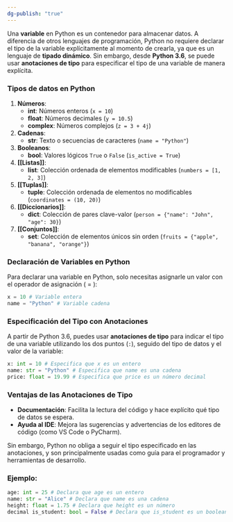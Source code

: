 ```yaml
---
dg-publish: "true"
---
```

Una **variable** en Python es un contenedor para almacenar datos. A diferencia de otros lenguajes de programación, Python no requiere declarar el tipo de la variable explícitamente al momento de crearla, ya que es un lenguaje de **tipado dinámico**. Sin embargo, desde **Python 3.6**, se puede usar **anotaciones de tipo** para especificar el tipo de una variable de manera explícita.

### Tipos de datos en Python

1. **Números**:
    - **int**: Números enteros (`x = 10`)
    - **float**: Números decimales (`y = 10.5`)
    - **complex**: Números complejos (`z = 3 + 4j`)
2. **Cadenas**:
    - **str**: Texto o secuencias de caracteres (`name = "Python"`)
3. **Booleanos**:
    - **bool**: Valores lógicos `True` o `False` (`is_active = True`)
4. **[[Listas]]**:
    - **list**: Colección ordenada de elementos modificables (`numbers = [1, 2, 3]`)
5. **[[Tuplas]]**:
    - **tuple**: Colección ordenada de elementos no modificables (`coordinates = (10, 20)`)
6. **[[Diccionarios]]**:
    - **dict**: Colección de pares clave-valor (`person = {"name": "John", "age": 30}`)
7. **[[Conjuntos]]**:
    - **set**: Colección de elementos únicos sin orden (`fruits = {"apple", "banana", "orange"}`)

### Declaración de Variables en Python

Para declarar una variable en Python, solo necesitas asignarle un valor con el operador de asignación ( = ):

```python
x = 10 # Variable entera 
name = "Python" # Variable cadena
```

### Especificación del Tipo con Anotaciones

A partir de Python 3.6, puedes usar **anotaciones de tipo** para indicar el tipo de una variable utilizando los dos puntos (`:`), seguido del tipo de datos y el valor de la variable:

```python
x: int = 10 # Especifica que x es un entero 
name: str = "Python" # Especifica que name es una cadena 
price: float = 19.99 # Especifica que price es un número decimal
```

### Ventajas de las Anotaciones de Tipo

- **Documentación**: Facilita la lectura del código y hace explícito qué tipo de datos se espera.
- **Ayuda al IDE**: Mejora las sugerencias y advertencias de los editores de código (como VS Code o PyCharm).

Sin embargo, Python no obliga a seguir el tipo especificado en las anotaciones, y son principalmente usadas como guía para el programador y herramientas de desarrollo.

### Ejemplo:
```python
age: int = 25 # Declara que age es un entero 
name: str = "Alice" # Declara que name es una cadena 
height: float = 1.75 # Declara que height es un número 
decimal is_student: bool = False # Declara que is_student es un booleano
```